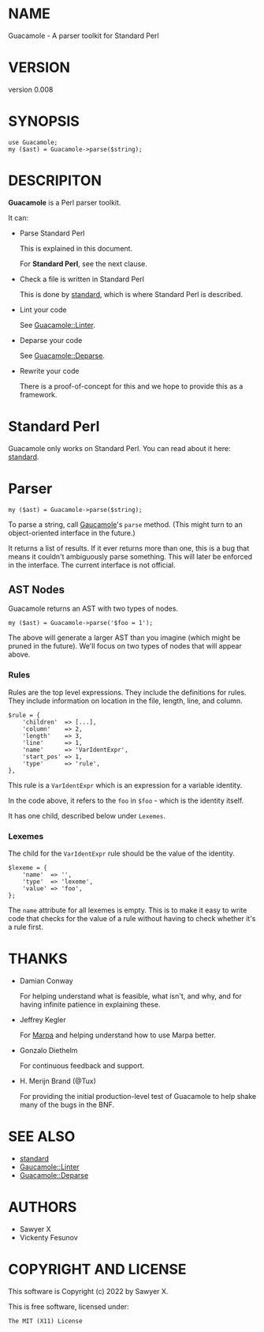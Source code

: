 # NAME

Guacamole - A parser toolkit for Standard Perl

# VERSION

version 0.008

# SYNOPSIS

    use Guacamole;
    my ($ast) = Guacamole->parse($string);

# DESCRIPITON

**Guacamole** is a Perl parser toolkit.

It can:

- Parse Standard Perl

    This is explained in this document.

    For **Standard Perl**, see the next clause.

- Check a file is written in Standard Perl

    This is done by [standard](https://metacpan.org/pod/standard), which is where Standard Perl is described.

- Lint your code

    See [Guacamole::Linter](https://metacpan.org/pod/Guacamole%3A%3ALinter).

- Deparse your code

    See [Guacamole::Deparse](https://metacpan.org/pod/Guacamole%3A%3ADeparse).

- Rewrite your code

    There is a proof-of-concept for this and we hope to provide this as a framework.

# Standard Perl

Guacamole only works on Standard Perl. You can read about it here: [standard](https://metacpan.org/pod/standard).

# Parser

    my ($ast) = Guacamole->parse($string);

To parse a string, call [Gaucamole](https://metacpan.org/pod/Gaucamole)'s `parse` method. (This might turn to an
object-oriented interface in the future.)

It returns a list of results. If it ever returns more than one, this is a bug that
means it couldn't ambiguously parse something. This will later be enforced in the
interface. The current interface is not official.

## AST Nodes

Guacamole returns an AST with two types of nodes.

    my ($ast) = Guacamole->parse('$foo = 1');

The above will generate a larger AST than you imagine (which might be pruned
in the future). We'll focus on two types of nodes that will appear above.

### Rules

Rules are the top level expressions. They include the definitions for rules.
They include information on location in the file, length, line, and column.

    $rule = {
        'children'  => [...],
        'column'    => 2,
        'length'    => 3,
        'line'      => 1,
        'name'      => 'VarIdentExpr',
        'start_pos' => 1,
        'type'      => 'rule',
    },

This rule is a `VarIdentExpr` which is an expression for a variable identity.

In the code above, it refers to the `foo` in `$foo` - which is the identity
itself.

It has one child, described below under `Lexemes`.

### Lexemes

The child for the `VarIdentExpr` rule should be the value of the identity.

    $lexeme = {
        'name'  => '',
        'type'  => 'lexeme',
        'value' => 'foo',
    };

The `name` attribute for all lexemes is empty. This is to make it easy to
write code that checks for the value of a rule without having to check whether
it's a rule first.

# THANKS

- Damian Conway

    For helping understand what is feasible, what isn't, and why, and for having
    infinite patience in explaining these.

- Jeffrey Kegler

    For [Marpa](https://metacpan.org/pod/Marpa) and helping understand how to use Marpa better.

- Gonzalo Diethelm

    For continuous feedback and support.

- H. Merijn Brand (@Tux)

    For providing the initial production-level test of Guacamole to
    help shake many of the bugs in the BNF.

# SEE ALSO

- [standard](https://metacpan.org/pod/standard)
- [Gaucamole::Linter](https://metacpan.org/pod/Gaucamole%3A%3ALinter)
- [Guacamole::Deparse](https://metacpan.org/pod/Guacamole%3A%3ADeparse)

# AUTHORS

- Sawyer X
- Vickenty Fesunov

# COPYRIGHT AND LICENSE

This software is Copyright (c) 2022 by Sawyer X.

This is free software, licensed under:

    The MIT (X11) License
